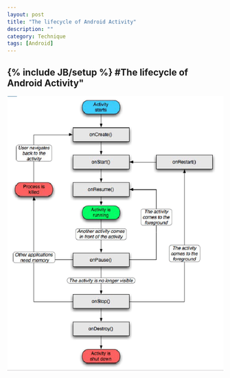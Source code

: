```yaml
---
layout: post
title: "The lifecycle of Android Activity"
description: ""
category: Technique
tags: [Android]
---
```

{% include JB/setup %}
#The lifecycle of Android Activity"
---

![lifecycle of activity](/assets/images/android-lifecycle.png)